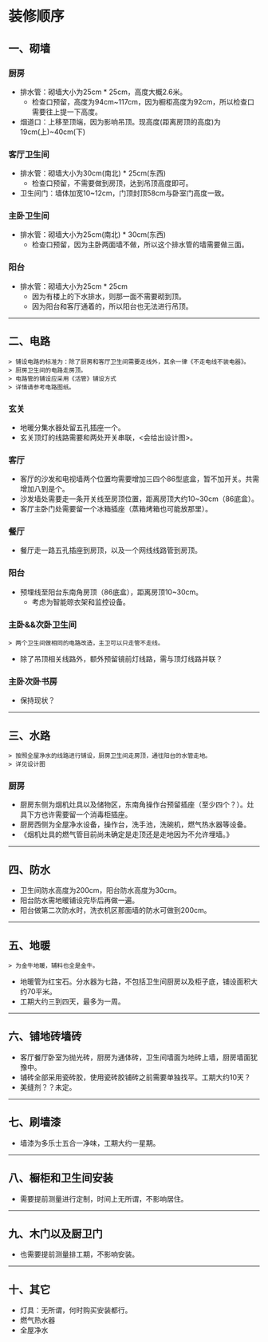 # 装修顺序

## 一、砌墙
    
### 厨房

* 排水管：砌墙大小为25cm * 25cm，高度大概2.6米。
    * 检查口预留，高度为94cm~117cm，因为橱柜高度为92cm，所以检查口需要往上提一下高度。
* 烟道口：上移至顶端，因为影响吊顶。现高度(距离房顶的高度)为19cm(上)~40cm(下)

### 客厅卫生间

* 排水管：砌墙大小为30cm(南北) * 25cm(东西)
    * 检查口预留，不需要做到房顶，达到吊顶高度即可。
* 卫生间门：墙体加宽10~12cm，门顶封顶58cm与卧室门高度一致。

### 主卧卫生间

* 排水管：砌墙大小为25cm(南北) * 30cm(东西)
    * 检查口预留，因为主卧两面墙不做，所以这个排水管的墙需要做三面。

### 阳台

* 排水管：砌墙大小为25cm * 25cm
    * 因为有楼上的下水排水，则那一面不需要砌到顶。
    * 因为阳台和客厅通着的，所以阳台也无法进行吊顶。

---

## 二、电路

    > 铺设电路的标准为：除了厨房和客厅卫生间需要走线外，其余一律《不走电线不装电器》。
    > 厨房卫生间的电路走房顶。
    > 电路管的铺设应采用《活管》铺设方式
    > 详情请参考电路图纸。

### 玄关

* 地暖分集水器处留五孔插座一个。
* 玄关顶灯的线路需要和两处开关串联，<会给出设计图>。

### 客厅

* 客厅的沙发和电视墙两个位置均需要增加三四个86型底盒，暂不加开关。共需增加八到是个。
* 沙发墙处需要走一条开关线至房顶位置，距离房顶大约10~30cm（86底盒）。
* 客厅主卧门处需要留一个冰箱插座（蒸箱烤箱也可能放那里）。

### 餐厅

* 餐厅走一路五孔插座到房顶，以及一个网线线路管到房顶。

### 阳台

* 预埋线至阳台东南角房顶（86底盒），距离房顶10~30cm。
    * 考虑为智能晾衣架和监控设备。

### 主卧&&次卧卫生间

    > 两个卫生间做相同的电路改造，主卫可以只走管不走线。

* 除了吊顶相关线路外，额外预留镜前灯线路，需与顶灯线路并联？

### 主卧次卧书房

* 保持现状？

___

## 三、水路

    > 按照全屋净水的线路进行铺设，厨房卫生间走房顶，通往阳台的水管走地。
    > 详见设计图

### 厨房

* 厨房东侧为烟机灶具以及储物区，东南角操作台预留插座（至少四个？）。灶具下方也许需要留一个消毒柜插座。
* 厨房西侧为全屋净水设备，操作台，洗手池，洗碗机，燃气热水器等设备。
* 《烟机灶具的燃气管目前尚未确定是走顶还是走地因为不允许埋墙。》

---

## 四、防水

* 卫生间防水高度为200cm，阳台防水高度为30cm。
* 阳台防水需地暖铺设完毕后再做一遍。
* 阳台做第二次防水时，洗衣机区那面墙的防水可做到200cm。

---

## 五、地暖

    > 为金牛地暖，辅料也全是金牛。

* 地暖管为红宝石。分水器为七路，不包括卫生间厨房以及柜子底，铺设面积大约70平米。
* 工期大约三到四天，最多为一周。

---

## 六、铺地砖墙砖

* 客厅餐厅卧室为抛光砖，厨房为通体砖，卫生间墙面为地砖上墙，厨房墙面犹豫中。
* 铺砖全部采用瓷砖胶，使用瓷砖胶铺砖之前需要单独找平。工期大约10天？
* 美缝剂？？未定。
---

## 七、刷墙漆

* 墙漆为多乐士五合一净味，工期大约一星期。

---

## 八、橱柜和卫生间安装

* 需要提前测量进行定制，时间上无所谓，不影响居住。

---

## 九、木门以及厨卫门

* 也需要提前测量排工期，不影响安装。

---

## 十、其它

* 灯具：无所谓，何时购买安装都行。
* 燃气热水器
* 全屋净水
